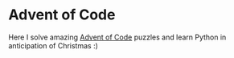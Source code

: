 # Advent of Code
Here I solve amazing [Advent of Code](https://adventofcode.com) puzzles and learn Python in anticipation of Christmas :)